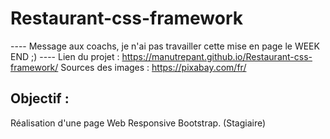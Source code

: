 # Restaurant-css-framework
---- Message aux coachs, je n'ai pas travailler cette mise en page le WEEK END ;) ----
Lien du projet : https://manutrepant.github.io/Restaurant-css-framework/
Sources des images : https://pixabay.com/fr/ 

## Objectif :
Réalisation d'une page Web Responsive Bootstrap. (Stagiaire)

